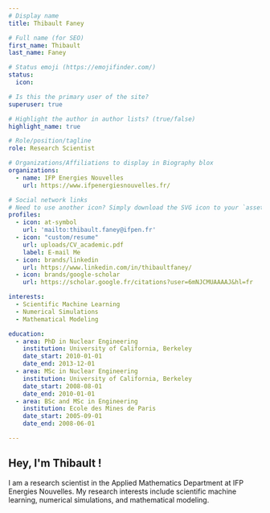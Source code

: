 ```yaml
---
# Display name
title: Thibault Faney

# Full name (for SEO)
first_name: Thibault
last_name: Faney

# Status emoji (https://emojifinder.com/)
status:
  icon:

# Is this the primary user of the site?
superuser: true

# Highlight the author in author lists? (true/false)
highlight_name: true

# Role/position/tagline
role: Research Scientist

# Organizations/Affiliations to display in Biography blox
organizations:
  - name: IFP Energies Nouvelles
    url: https://www.ifpenergiesnouvelles.fr/

# Social network links
# Need to use another icon? Simply download the SVG icon to your `assets/media/icons/` folder.
profiles:
  - icon: at-symbol
    url: 'mailto:thibault.faney@ifpen.fr'
  - icon: "custom/resume"
    url: uploads/CV_academic.pdf
    label: E-mail Me
  - icon: brands/linkedin
    url: https://www.linkedin.com/in/thibaultfaney/
  - icon: brands/google-scholar
    url: https://scholar.google.fr/citations?user=6mNJCMUAAAAJ&hl=fr

interests:
  - Scientific Machine Learning
  - Numerical Simulations
  - Mathematical Modeling

education:
  - area: PhD in Nuclear Engineering
    institution: University of California, Berkeley
    date_start: 2010-01-01
    date_end: 2013-12-01
  - area: MSc in Nuclear Engineering
    institution: University of California, Berkeley
    date_start: 2008-08-01
    date_end: 2010-01-01
  - area: BSc and MSc in Engineering
    institution: Ecole des Mines de Paris
    date_start: 2005-09-01
    date_end: 2008-06-01

---
```


## Hey, I'm Thibault !

I am a research scientist in the Applied Mathematics Department at IFP Energies Nouvelles. My research interests include scientific machine learning, numerical simulations, and mathematical modeling.

